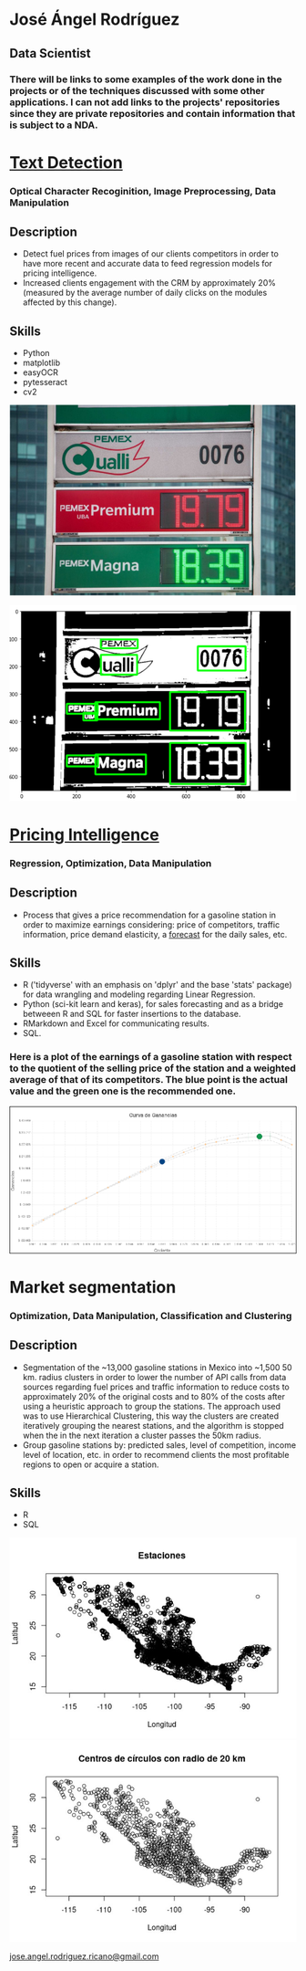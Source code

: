 # José Ángel Rodríguez
## Data Scientist

### There will be links to some examples of the work done in the projects or of the techniques discussed with some other applications. I can not add links to the projects' repositories since they are private repositories and contain information that is subject to a NDA.

# [Text Detection](https://github.com/JosARodriguez/jose_portfolio/blob/main/Preprocesamiento.pdf)
### Optical Character Recoginition, Image Preprocessing, Data Manipulation

## Description
* Detect fuel prices from images of our clients competitors in order to have more recent and accurate data to feed regression models for pricing intelligence.
* Increased clients engagement with the CRM by approximately 20% (measured by the average number of daily clicks on the modules affected by this change). 

## Skills

* Python
* matplotlib
* easyOCR
* pytesseract
* cv2


![](/images/a.png)


![](/images/b.png)

# [Pricing Intelligence](https://github.com/JosARodriguez/jose_portfolio/blob/main/pricingIntelligence.pdf)
### Regression, Optimization, Data Manipulation

## Description 
* Process that gives a price recommendation for a gasoline station in order to maximize earnings considering: price of competitors, traffic information, price demand elasticity, a [forecast](https://github.com/JosARodriguez/jose_portfolio/blob/main/Forecast.ipynb) for the daily sales, etc. 

## Skills

* R ('tidyverse' with an emphasis on 'dplyr' and the base 'stats' package) for data wrangling and modeling regarding Linear Regression.
* Python (sci-kit learn and keras), for sales forecasting and as a bridge betweeen R and SQL for faster insertions to the database.
* RMarkdown and Excel for communicating results.
* SQL.

### Here is a plot of the earnings of a gasoline station with respect to the quotient of the selling price of the station and a weighted average of that of its competitors. The blue point is the actual value and the green one is the recommended one.

![](/images/f.png)


# Market segmentation
### Optimization, Data Manipulation, Classification and Clustering


## Description

* Segmentation of the ~13,000 gasoline stations in Mexico into ~1,500 50 km. radius clusters in order to lower the number of API calls from data sources regarding fuel prices and traffic information to reduce costs to approximately 20% of the original costs and to 80% of the costs after using a heuristic approach to group the stations. The approach used was to use Hierarchical Clustering, this way the clusters are created iteratively grouping the nearest stations, and the algorithm is stopped when the in the next iteration a cluster passes the 50km radius.
* Group gasoline stations by: predicted sales, level of competition, income level of location, etc. in order to recommend clients the most profitable regions to open or acquire a station.

## Skills

* R
* SQL

![](/images/indewx.jpeg)
![](/images/index.jpeg)

jose.angel.rodriguez.ricano@gmail.com

